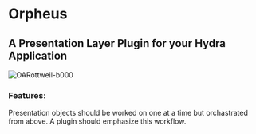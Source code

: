# Orpheus
## A Presentation Layer Plugin for your Hydra Application

![OARottweil-b000](https://user-images.githubusercontent.com/107733608/175021643-ca881d49-c7ea-43ab-aaab-68a94c34b363.jpg)

### Features:
Presentation objects should be worked on one at a time but orchastrated from above. A plugin should emphasize this workflow.
